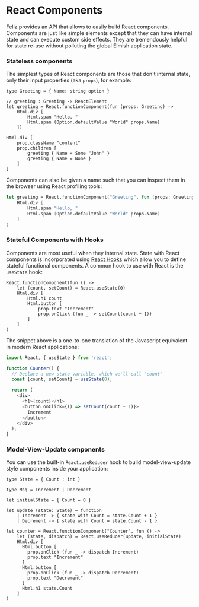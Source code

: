 # React Components

Feliz provides an API that allows to easily build React components. Components are just like simple elements except that they can have internal state and can execute custom side effects. They are tremendously helpful for state re-use without polluting the global Elmish application state.

### Stateless components
The simplest types of React components are those that don't internal state, only their input properties (aka `props`), for example:
```fsharp:simple-components
type Greeting = { Name: string option }

// greeting : Greeting -> ReactElement
let greeting = React.functionComponent(fun (props: Greeting) ->
    Html.div [
        Html.span "Hello, "
        Html.span (Option.defaultValue "World" props.Name)
    ])

Html.div [
    prop.className "content"
    prop.children [
        greeting { Name = Some "John" }
        greeting { Name = None }
    ]
]
```
Components can also be given a name such that you can inspect them in the browser using React profiling tools:
```fsharp
let greeting = React.functionComponent("Greeting", fun (props: Greeting) ->
    Html.div [
        Html.span "Hello, "
        Html.span (Option.defaultValue "World" props.Name)
    ]
)
```

### Stateful Components with Hooks

Components are most useful when they internal state. State with React components is incorporated using [React Hooks](https://reactjs.org/docs/hooks-intro.html) which allow you to define stateful functional components. A common hook to use with React is the `useState` hook:

```fsharp:stateful-counter
React.functionComponent(fun () ->
    let (count, setCount) = React.useState(0)
    Html.div [
        Html.h1 count
        Html.button [
            prop.text "Increment"
            prop.onClick (fun _ -> setCount(count + 1))
        ]
    ]
)
```

The snippet above is a one-to-one translation of the Javascript equivalent in modern React applications:
```js
import React, { useState } from 'react';

function Counter() {
  // Declare a new state variable, which we'll call "count"
  const [count, setCount] = useState(0);

  return (
    <div>
      <h1>{count}</h1>
      <button onClick={() => setCount(count + 1)}>
        Increment
      </button>
    </div>
  );
}
```

### Model-View-Update components

You can use the built-in `React.useReducer` hook to build model-view-update style components inside your application:
```fsharp:feliz-elmish-counter
type State = { Count : int }

type Msg = Increment | Decrement

let initialState = { Count = 0 }

let update (state: State) = function
    | Increment -> { state with Count = state.Count + 1 }
    | Decrement -> { state with Count = state.Count - 1 }

let counter = React.functionComponent("Counter", fun () ->
    let (state, dispatch) = React.useReducer(update, initialState)
    Html.div [
      Html.button [
        prop.onClick (fun _ -> dispatch Increment)
        prop.text "Increment"
      ]
      Html.button [
        prop.onClick (fun _ -> dispatch Decrement)
        prop.text "Decrement"
      ]
      Html.h1 state.Count
    ]
)
```